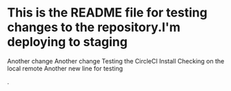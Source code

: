 
This is the README file for testing changes to the repository.I'm deploying to staging
=======
Another change
Another change
Testing the CircleCI Install
Checking on the local remote
Another new line for testing

.
